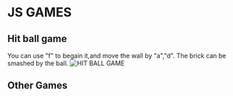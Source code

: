 # JS GAMES

## Hit ball game
You can use "f" to begain it,and move the wall by "a","d".
The brick can be smashed by the ball.
![HIT BALL GAME](https://github.com/sunzeroq/games/blob/master/Image/Hitball.png)
## Other Games
